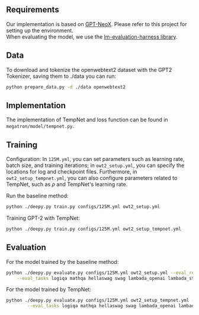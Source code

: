 ## Requirements
Our implementation is based on [GPT-NeoX](https://github.com/EleutherAI/gpt-neox). Please refer to this project for setting up the environment.  
When evaluating the model, we use the [lm-evaluation-harness library](https://github.com/EleutherAI/lm-evaluation-harness).

## Data
To download and tokenize the openwebtext2 dataset with the GPT2 Tokenizer, saving them to ./data you can run:
```bash
python prepare_data.py -d ./data openwebtext2
```

## Implementation
The implementation of TempNet and loss function can be found in `megatron/model/tempnet.py`.

## Training
Configuration: In `125M.yml`, you can set parameters such as learning rate, batch size, and training iterations; in `owt2_setup.yml`, you can specify the locations for log and checkpoint files. Furthermore, in `owt2_setup_tempnet.yml`, you can also configure parameters related to TempNet, such as $\rho$ and TempNet's learning rate.

Run the baseline method:
```bash
python ./deepy.py train.py configs/125M.yml owt2_setup.yml
```

Training GPT-2 with TempNet:
```bash
python ./deepy.py train.py configs/125M.yml owt2_setup_tempnet.yml
```

## Evaluation
For the model trained by the baseline method:
```bash
python ./deepy.py evaluate.py configs/125M.yml owt2_setup.yml --eval_results_prefix tau1.0 \
	--eval_tasks logiqa mathqa hellaswag swag lambada_openai lambada_standard piqa sciq wikitext
```

For the model trained by TempNet:
```bash
python ./deepy.py evaluate.py configs/125M.yml owt2_setup_tempnet.yml --eval_results_prefix tempnet \
       	--eval_tasks logiqa mathqa hellaswag swag lambada_openai lambada_standard piqa sciq wikitext
```
